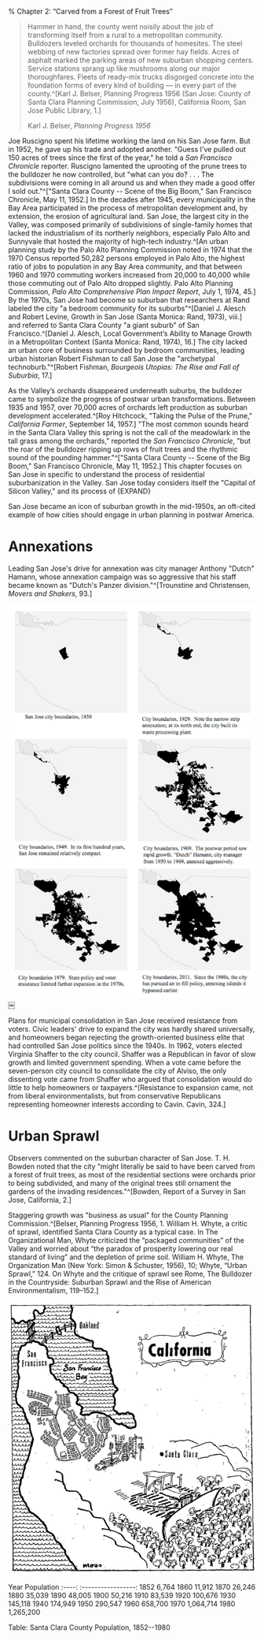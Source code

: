 % Chapter 2: “Carved from a Forest of Fruit Trees”

> Hammer in hand, the county went noisily about the job of transforming itself
> from a rural to a metropolitan community. Bulldozers leveled orchards for
> thousands of homesites. The steel webbing of new factories spread over
> former hay fields. Acres of asphalt marked the parking areas of new suburban
> shopping centers. Service stations sprang up like mushrooms along our major
> thoroughfares. Fleets of ready-mix trucks disgorged concrete into the
> foundation forms of every kind of building — in every part of the
> county.^[Karl J. Belser, Planning Progress 1956 (San Jose: County of Santa
> Clara Planning Commission, July 1956), California Room, San Jose Public
> Library, 1.]
>
> Karl J. Belser, *Planning Progress 1956*

Joe Ruscigno spent his lifetime working the land on his San Jose farm. But in
1952, he gave up his trade and adopted another. "Guess I've pulled out 150
acres of trees since the first of the year," he told a *San Francisco
Chronicle* reporter. Ruscigno lamented the uprooting of the prune trees to the
bulldozer he now controlled, but "what can you do? . . . The subdivisions were
coming in all around us and when they made a good offer I sold out."^["Santa
Clara County -- Scene of the Big Boom," San Francisco Chronicle, May 11,
1952.] In the decades after 1945, every municipality in the Bay Area
participated in the process of metropolitan development and, by extension, the
erosion of agricultural land. San Jose, the largest city in the Valley, was
composed primarily of subdivisions of single-family homes that lacked the
industrialism of its northerly neighbors, especially Palo Alto and Sunnyvale that 
hosted the majority of high-tech industry.^[An urban planning study by the 
Palo Alto Planning Commission noted in 1974 that the 1970 Census reported 
50,282 persons employed in Palo Alto, the highest ratio of jobs to population 
in any Bay Area community, and that between 1960 and 1970 commuting workers 
increased from 20,000 to 40,000 while those commuting out of Palo Alto dropped 
slightly. Palo Alto Planning Commission, *Palo Alto Comprehensive Plan Impact 
Report*, July 1, 1974, 45.] By the 1970s, San Jose had become
so suburban that researchers at Rand labeled the city "a bedroom community for
its suburbs"^[Daniel J. Alesch and Robert Levine, Growth in San Jose (Santa
Monica: Rand, 1973), viii.] and referred to Santa Clara County "a giant suburb" of
San Francisco.^[Daniel J. Alesch, Local Government’s Ability to Manage Growth
in a Metropolitan Context (Santa Monica: Rand, 1974), 16.] The city lacked an
urban core of business surrounded by bedroom communities, leading urban
historian Robert Fishman to call San Jose the "archetypal technoburb."^[Robert
Fishman, *Bourgeois Utopias: The Rise and Fall of Suburbia*, 17.] <!-- define 
this-->

As the Valley’s orchards disappeared underneath suburbs, the bulldozer came to
symbolize the progress of postwar urban transformations. Between 1935 and
1957, over 70,000 acres of orchards left production as suburban development
accelerated.^[Roy Hitchcock, "Taking the Pulse of the Prune," *California
Farmer*, September 14, 1957.] "The most common sounds heard in the Santa Clara
Valley this spring is not the call of the meadowlark in the tall grass among
the orchards," reported the *San Francisco Chronicle*, "but the roar of the
bulldozer ripping up rows of fruit trees and the rhythmic sound of the
pounding hammer."^["Santa Clara County -- Scene of the Big Boom," San
Francisco Chronicle, May 11, 1952.] This chapter focuses on San Jose in
specific to understand the process of residential suburbanization in the
Valley. San Jose today considers itself the "Capital of Silicon Valley," and
its process of {EXPAND}


<!--Santa Clara County received more FHA-financed housing than any other Bay Area county.-->

San Jose became an icon of suburban growth in the mid-1950s, an oft-cited
example of how cities should engage in urban planning in postwar America.

# Annexations

Leading San Jose's drive for annexation was city manager Anthony "Dutch"
Hamann, whose annexation campaign was so aggressive that his staff became
known as "Dutch's Panzer division."^[Trounstine and Christensen, *Movers and
Shakers*, 93.]

![Annexations in San Jose.](figures/SanJoseannexations.png)￼

Plans for municipal consolidation in San Jose received resistance from voters.
Civic leaders' drive to expand the city was hardly shared universally, and
homeowners began rejecting the growth-oriented business elite that had
controlled San Jose politics since the 1940s. In 1962, voters elected Virginia
Shaffer to the city council. Shaffer was a Republican in favor of slow growth
and limited government spending. When a vote came before the seven-person city
council to consolidate the city of Alviso, the only dissenting vote came from
Shaffer who argued that consolidation would do little to help homeowners or
taxpayers.^[Resistance to expansion came, not from liberal environmentalists,
but from conservative Republicans representing homeowner interests according
to Cavin. Cavin, 324.]

# Urban Sprawl

Observers commented on the suburban character of San Jose. T. H. Bowden noted
that the city "might literally be said to have been carved from a forest of
fruit trees, as most of the residential sections were orchards prior to being
subdivided, and many of the original trees still ornament the gardens of the
invading residences."^[Bowden, Report of a Survey in San Jose, California, 2.]

Staggering growth was "business as usual" for the County Planning
Commission.^[Belser, Planning Progress 1956, 1. William H. Whyte, a critic of
sprawl, identified Santa Clara County as a typical case. In The Organizational
Man, Whyte criticized the “packaged communities” of the Valley and worried
about “the paradox of prosperity lowering our real standard of living” and the
depletion of prime soil. William H. Whyte, The Organization Man (New York:
Simon & Schuster, 1956), 10; Whyte, “Urban Sprawl,” 124. On Whyte and the
critique of sprawl see Rome, The Bulldozer in the Countryside: Suburban Sprawl
and the Rise of American Environmentalism, 119–152.]

![The Nation, March 8, 1965.](figures/TheNation-bulldozedcrops.png)

  Year      Population
  :----:    :-----------------:
  1852      6,764
  1860      11,912
  1870      26,246
  1880      35,039
  1890      48,005
  1900      50,216
  1910      83,539
  1920      100,676
  1930      145,118
  1940      174,949
  1950      290,547
  1960      658,700
  1970      1,064,714
  1980      1,265,200

  Table: Santa Clara County Population, 1852--1980
